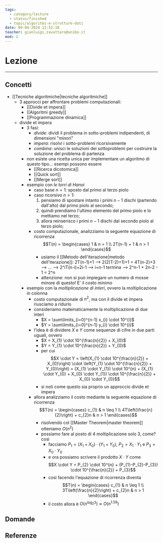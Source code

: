 ```yaml
---
tags:
  - category/lecture
  - status/finished
  - topic/algoritmi-e-strutture-dati
date: 09-04-2024 12:52:18
teacher: gianluigi.zavattaro@unibo.it
mod: 2
---
```

# Lezione
---
## Concetti
- [[Tecniche algoritmiche|tecniche algoritmiche]]
	- 3 approcci per affrontare problemi computazionali:
		- [[Divide et impera]]
		- [[Algoritmi greedy]]
		- [[Programmazione dinamica]]
	- divide et impera
		- 3 fasi:
			- _divide_: dividi il problema in sotto-problemi indipendenti, di dimensioni "minori"
			- _impera_: risolvi i sotto-problemi ricorsivamente
			- _combina_: unisci le soluzioni dei sottoproblemi per costruire la soluzione del problema di partenza
		- non esiste una ricetta unica per implementare un algoritmo di questo tipo... esempi possono essere
			- [[Ricerca dicotomica]]
			- [[Quick sort]]
			- [[Merge sort]]
		- esempio con _le torri di Hanoi_
			- caso base $n=1$: sposto dal primo al terzo piolo
			- caso ricorsivo $n > 1$:
				1. pensiamo di spostare intanto i primi $n-1$ dischi (partendo dall'alto) dal primo piolo al secondo;
				2. quindi prendiamo l'ultimo elemento del primo piolo e lo mettiamo nel terzo;
				3. allora reinserisco i primi $n-1$ dischi dal secondo piolo al terzo piolo;
			- costo computazionale, analizziamo la seguente equazione di ricorrenza $$T(n) = \begin{cases} 1 & n = 1 \\ 2T(n-1) + 1 & n > 1 \end{cases}$$
				- usiamo il [[Metodo dell'iterazione|metodo dell'iterazione]]: 2T(n-1)+1 --> 2(2(T-2)+1)+1 = 4T(n-2)+3 --> ... --> 2^iT(n-i)+2i-1 --> i=n-1 termina --> 2^n-1 + 2n-2 - 1 = 2^n
				- attenzione: non si può impiegare un numero di mosse minore di questo! E' il costo minimo
		- esempio con la _moltiplicazione di interi_, ovvero la moltiplicazione in colonna
			- costo computazionale di $n^{2}$, ma con il divide et impera riusciamo a ridurlo
			- consideriamo matematicamente la moltiplicazione di due interi
				- $X = \sum\limits_{i=0}^{n-1} x_{i} \cdot 10^{i}$
				- $Y = \sum\limits_{i=0}^{n-1} y_{i} \cdot 10^{i}$
			- l'idea è di dividere $X$ e $Y$ come sequenze di cifre in due parti uguali, ovvero
				- $X = X_{1} \cdot 10^{\frac{n}{2}} + X_{0}$
				- $Y = Y_{1} \cdot 10^{\frac{n}{2}} + Y_{0}$
				- per cui $$X \cdot Y = \left(X_{1} \cdot 10^{\frac{n}{2}} + X_{0}\right) \cdot \left(Y_{1} \cdot 10^{\frac{n}{2}} + Y_{0}\right) = (X_{1} \cdot Y_{1}) \cdot 10^{n} + (X_{1} \cdot Y_{0} + X_{0} \cdot Y_{1}) \cdot 10^{\frac{n}{2}} + X_{0} \cdot Y_{0}$$
				- si noti come questo sia proprio un approccio divide et impera
			- allora analizziamo il costo mediante la seguente equazione di ricorrenza $$T(n) = \begin{cases} c_{1} & n \leq 1 \\ 4T\left(\frac{n}{2}\right) + c_{2}n & n > 1 \end{cases}$$
				- risolvendo col [[Master Theorem|master theorem]] otteniamo $O(n^{2})$
				- possiamo fare al posto di 4 moltiplicazione solo 3, come? così
					- facciamo $P_{1} = (X_{1}+X_{0}) \cdot (Y_{1}+Y_{0})$, $P_{2}=X_{1}\cdot Y_{1}$ e $P_{3}=X_{0}\cdot Y_{0}$
					- e ora possiamo scrivere il prodotto $X \cdot Y$ come $$X \cdot Y = P_{2} \cdot 10^{n} + (P_{1}-P_{2}-P_{3}) \cdot 10^{\frac{n}{2}} + P_{3}$$
					- così facendo l'equazione di ricorrenza diventa $$T(n) = \begin{cases} c_{1} & n \leq 1 \\ 3T\left(\frac{n}{2}\right) + c_{2}n & n > 1 \end{cases}$$
					- il costo allora è $O(n^{\log_{2}{3}}) \approx O(n^{1.59})$

## Domande

## Referenze
